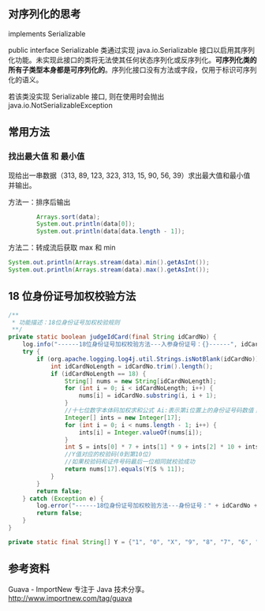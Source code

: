 ## 对序列化的思考

implements Serializable

public interface Serializable
类通过实现 java.io.Serializable 接口以启用其序列化功能。未实现此接口的类将无法使其任何状态序列化或反序列化。**可序列化类的所有子类型本身都是可序列化的**。序列化接口没有方法或字段，仅用于标识可序列化的语义。

若该类没实现 Serializable 接口, 则在使用时会抛出 java.io.NotSerializableException

## 常用方法

### 找出最大值 和 最小值

现给出一串数据（313, 89, 123, 323, 313, 15, 90, 56, 39）求出最大值和最小值并输出。

方法一：排序后输出

```java
        Arrays.sort(data);
        System.out.println(data[0]);
        System.out.println(data[data.length - 1]);
```

方法二：转成流后获取 max 和 min

```java
System.out.println(Arrays.stream(data).min().getAsInt());
System.out.println(Arrays.stream(data).max().getAsInt());
```

## 18 位身份证号加权校验方法

```java
/**
 * 功能描述：18位身份证号加权校验规则
 **/
private static boolean judgeIdCard(final String idCardNo) {
    log.info("------18位身份证号加权校验方法---入参身份证号：{}------", idCardNo);
    try {
        if (org.apache.logging.log4j.util.Strings.isNotBlank(idCardNo)) {
            int idCardNoLength = idCardNo.trim().length();
            if (idCardNoLength == 18) {
                String[] nums = new String[idCardNoLength];
                for (int i = 0; i < idCardNoLength; i++) {
                    nums[i] = idCardNo.substring(i, i + 1);
                }
                //十七位数字本体码加权求和公式 Ai:表示第i位置上的身份证号码数值；   Wi:表示第i位置上的加权因子； S =Sum( Ai * Wi) 注i = 1, ... , 17（号码从左向右）      Y = mod(S, 11)
                Integer[] ints = new Integer[17];
                for (int i = 0; i < nums.length - 1; i++) {
                    ints[i] = Integer.valueOf(nums[i]);
                }
                int S = ints[0] * 7 + ints[1] * 9 + ints[2] * 10 + ints[3] * 5 + ints[4] * 8 + ints[5] * 4 + ints[6] * 2 + ints[7] + ints[8] * 6 + ints[9] * 3 + ints[10] * 7 + ints[11] * 9 + ints[12] * 10 + ints[13] * 5 + ints[14] * 8 + ints[15] * 4 + ints[16] * 2;
                //Y值对应的校验码(0到第10位)
                //如果校验码和证件号码最后一位相同就校验成功
                return nums[17].equals(Y[S % 11]);
            }
        }
        return false;
    } catch (Exception e) {
        log.error("------18位身份证号加权校验方法---身份证号：" + idCardNo + "---发生异常：", e);
        return false;
    }
}

private static final String[] Y = {"1", "0", "X", "9", "8", "7", "6", "5", "4", "3", "2"};
```

## 参考资料

Guava - ImportNew 专注于 Java 技术分享。
<http://www.importnew.com/tag/guava>
